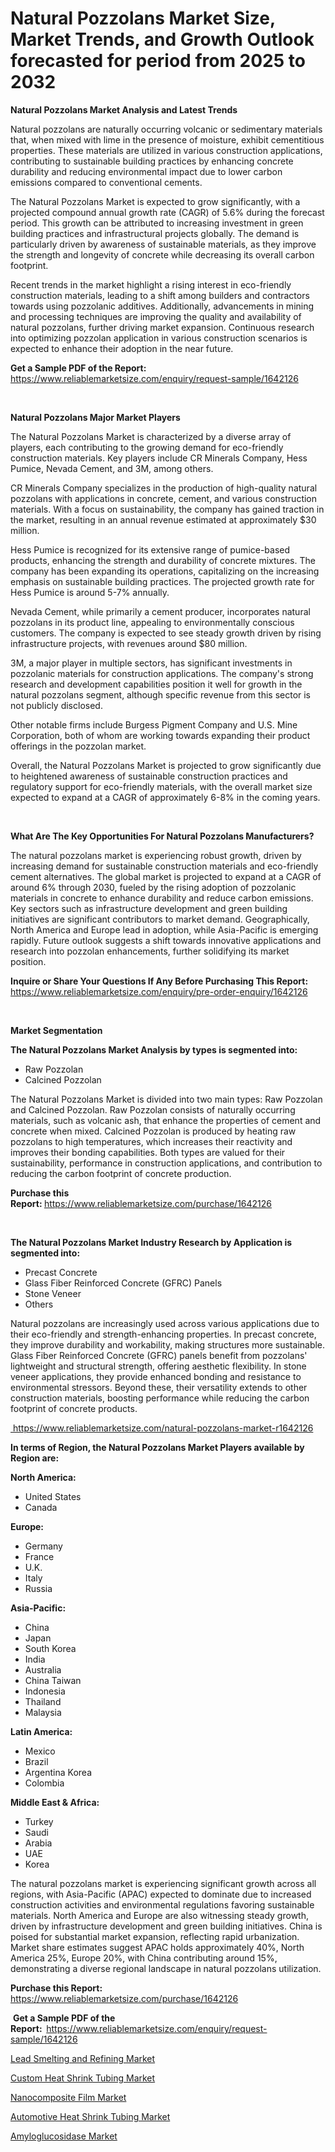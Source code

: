<p><h1>Natural Pozzolans Market Size, Market Trends, and Growth Outlook forecasted for period from 2025 to 2032</h1></p><p><strong>Natural Pozzolans Market Analysis and Latest Trends</strong></p>
<p><p>Natural pozzolans are naturally occurring volcanic or sedimentary materials that, when mixed with lime in the presence of moisture, exhibit cementitious properties. These materials are utilized in various construction applications, contributing to sustainable building practices by enhancing concrete durability and reducing environmental impact due to lower carbon emissions compared to conventional cements.</p><p>The Natural Pozzolans Market is expected to grow significantly, with a projected compound annual growth rate (CAGR) of 5.6% during the forecast period. This growth can be attributed to increasing investment in green building practices and infrastructural projects globally. The demand is particularly driven by awareness of sustainable materials, as they improve the strength and longevity of concrete while decreasing its overall carbon footprint.</p><p>Recent trends in the market highlight a rising interest in eco-friendly construction materials, leading to a shift among builders and contractors towards using pozzolanic additives. Additionally, advancements in mining and processing techniques are improving the quality and availability of natural pozzolans, further driving market expansion. Continuous research into optimizing pozzolan application in various construction scenarios is expected to enhance their adoption in the near future.</p></p>
<p><strong>Get a Sample PDF of the Report:&nbsp;</strong> <a href="https://www.reliablemarketsize.com/enquiry/request-sample/1642126?utm_campaign=1884&utm_medium=2&utm_source=Github&utm_content=ia&utm_term=30012025&utm_id=natural-pozzolans">https://www.reliablemarketsize.com/enquiry/request-sample/1642126</a></p>
<p>&nbsp;</p>
<p><strong>Natural Pozzolans Major Market Players</strong></p>
<p><p>The Natural Pozzolans Market is characterized by a diverse array of players, each contributing to the growing demand for eco-friendly construction materials. Key players include CR Minerals Company, Hess Pumice, Nevada Cement, and 3M, among others.</p><p>CR Minerals Company specializes in the production of high-quality natural pozzolans with applications in concrete, cement, and various construction materials. With a focus on sustainability, the company has gained traction in the market, resulting in an annual revenue estimated at approximately $30 million.</p><p>Hess Pumice is recognized for its extensive range of pumice-based products, enhancing the strength and durability of concrete mixtures. The company has been expanding its operations, capitalizing on the increasing emphasis on sustainable building practices. The projected growth rate for Hess Pumice is around 5-7% annually.</p><p>Nevada Cement, while primarily a cement producer, incorporates natural pozzolans in its product line, appealing to environmentally conscious customers. The company is expected to see steady growth driven by rising infrastructure projects, with revenues around $80 million.</p><p>3M, a major player in multiple sectors, has significant investments in pozzolanic materials for construction applications. The company's strong research and development capabilities position it well for growth in the natural pozzolans segment, although specific revenue from this sector is not publicly disclosed.</p><p>Other notable firms include Burgess Pigment Company and U.S. Mine Corporation, both of whom are working towards expanding their product offerings in the pozzolan market.</p><p>Overall, the Natural Pozzolans Market is projected to grow significantly due to heightened awareness of sustainable construction practices and regulatory support for eco-friendly materials, with the overall market size expected to expand at a CAGR of approximately 6-8% in the coming years.</p></p>
<p>&nbsp;</p>
<p><strong>What Are The Key Opportunities For Natural Pozzolans Manufacturers?</strong></p>
<p><p>The natural pozzolans market is experiencing robust growth, driven by increasing demand for sustainable construction materials and eco-friendly cement alternatives. The global market is projected to expand at a CAGR of around 6% through 2030, fueled by the rising adoption of pozzolanic materials in concrete to enhance durability and reduce carbon emissions. Key sectors such as infrastructure development and green building initiatives are significant contributors to market demand. Geographically, North America and Europe lead in adoption, while Asia-Pacific is emerging rapidly. Future outlook suggests a shift towards innovative applications and research into pozzolan enhancements, further solidifying its market position.</p></p>
<p><strong>Inquire or Share Your Questions If Any Before Purchasing This Report:</strong> <a href="https://www.reliablemarketsize.com/enquiry/pre-order-enquiry/1642126?utm_campaign=1884&utm_medium=2&utm_source=Github&utm_content=ia&utm_term=30012025&utm_id=natural-pozzolans">https://www.reliablemarketsize.com/enquiry/pre-order-enquiry/1642126</a></p>
<p>&nbsp;</p>
<p><strong>Market Segmentation</strong></p>
<p><strong>The Natural Pozzolans Market Analysis by types is segmented into:</strong></p>
<p><ul><li>Raw Pozzolan</li><li>Calcined Pozzolan</li></ul></p>
<p><p>The Natural Pozzolans Market is divided into two main types: Raw Pozzolan and Calcined Pozzolan. Raw Pozzolan consists of naturally occurring materials, such as volcanic ash, that enhance the properties of cement and concrete when mixed. Calcined Pozzolan is produced by heating raw pozzolans to high temperatures, which increases their reactivity and improves their bonding capabilities. Both types are valued for their sustainability, performance in construction applications, and contribution to reducing the carbon footprint of concrete production.</p></p>
<p><strong>Purchase this Report:&nbsp;</strong><a href="https://www.reliablemarketsize.com/purchase/1642126?utm_campaign=1884&utm_medium=2&utm_source=Github&utm_content=ia&utm_term=30012025&utm_id=natural-pozzolans">https://www.reliablemarketsize.com/purchase/1642126</a></p>
<p>&nbsp;</p>
<p><strong>The Natural Pozzolans Market Industry Research by Application is segmented into:</strong></p>
<p><ul><li>Precast Concrete</li><li>Glass Fiber Reinforced Concrete (GFRC) Panels</li><li>Stone Veneer</li><li>Others</li></ul></p>
<p><p>Natural pozzolans are increasingly used across various applications due to their eco-friendly and strength-enhancing properties. In precast concrete, they improve durability and workability, making structures more sustainable. Glass Fiber Reinforced Concrete (GFRC) panels benefit from pozzolans' lightweight and structural strength, offering aesthetic flexibility. In stone veneer applications, they provide enhanced bonding and resistance to environmental stressors. Beyond these, their versatility extends to other construction materials, boosting performance while reducing the carbon footprint of concrete products.</p></p>
<p><a href="https://www.reliablemarketsize.com/natural-pozzolans-market-r1642126?utm_campaign=1884&utm_medium=2&utm_source=Github&utm_content=ia&utm_term=30012025&utm_id=natural-pozzolans">&nbsp;https://www.reliablemarketsize.com/natural-pozzolans-market-r1642126</a></p>
<p><strong>In terms of Region, the Natural Pozzolans Market Players available by Region are:</strong></p>
<p>
    <p> <strong> North America: </strong>
        <ul>
            <li>United States</li>
            <li>Canada</li>
        </ul>
        </p> 
    <p> <strong> Europe: </strong>
        <ul>
            <li>Germany</li>
            <li>France</li>
            <li>U.K.</li>
            <li>Italy</li>
            <li>Russia</li>
        </ul>
        </p> 
    <p> <strong> Asia-Pacific: </strong>
        <ul>
            <li>China</li>
            <li>Japan</li>
            <li>South Korea</li>
            <li>India</li>
            <li>Australia</li>
            <li>China Taiwan</li>
            <li>Indonesia</li>
            <li>Thailand</li>
            <li>Malaysia</li>
        </ul>
        </p> 
    <p> <strong> Latin America: </strong>
        <ul>
            <li>Mexico</li>
            <li>Brazil</li>
            <li>Argentina Korea</li>
            <li>Colombia</li>
        </ul>
        </p> 
    <p> <strong> Middle East & Africa: </strong>
        <ul>
            <li>Turkey</li>
            <li>Saudi</li>
            <li>Arabia</li>
            <li>UAE</li>
            <li>Korea</li>
        </ul>
    </p>
    </p>
<p><p>The natural pozzolans market is experiencing significant growth across all regions, with Asia-Pacific (APAC) expected to dominate due to increased construction activities and environmental regulations favoring sustainable materials. North America and Europe are also witnessing steady growth, driven by infrastructure development and green building initiatives. China is poised for substantial market expansion, reflecting rapid urbanization. Market share estimates suggest APAC holds approximately 40%, North America 25%, Europe 20%, with China contributing around 15%, demonstrating a diverse regional landscape in natural pozzolans utilization.</p></p>
<p><strong>Purchase this Report: </strong><a href="https://www.reliablemarketsize.com/purchase/1642126?utm_campaign=1884&utm_medium=2&utm_source=Github&utm_content=ia&utm_term=30012025&utm_id=natural-pozzolans">https://www.reliablemarketsize.com/purchase/1642126</a></p>
<p>&nbsp;<strong>Get a Sample PDF of the Report:&nbsp;&nbsp;</strong><a href="https://www.reliablemarketsize.com/enquiry/request-sample/1642126?utm_campaign=1884&utm_medium=2&utm_source=Github&utm_content=ia&utm_term=30012025&utm_id=natural-pozzolans">https://www.reliablemarketsize.com/enquiry/request-sample/1642126</a></p>
<p><strong></strong></p>
<p><p><a href="https://github.com/tashipmhuiri/Market-Research-Report-List-1/blob/main/lead-smelting-and-refining-market.md?utm_campaign=1884&utm_medium=2&utm_source=Github&utm_content=ia&utm_term=30012025&utm_id=natural-pozzolans">Lead Smelting and Refining Market</a></p><p><a href="https://github.com/lynlynyusay/Market-Research-Report-List-1/blob/main/custom-heat-shrink-tubing-market.md?utm_campaign=1884&utm_medium=2&utm_source=Github&utm_content=ia&utm_term=30012025&utm_id=natural-pozzolans">Custom Heat Shrink Tubing Market</a></p><p><a href="https://github.com/balapopepi/Market-Research-Report-List-1/blob/main/nanocomposite-film-market.md?utm_campaign=1884&utm_medium=2&utm_source=Github&utm_content=ia&utm_term=30012025&utm_id=natural-pozzolans">Nanocomposite Film Market</a></p><p><a href="https://github.com/namvartiffer/Market-Research-Report-List-1/blob/main/automotive-heat-shrink-tubing-market.md?utm_campaign=1884&utm_medium=2&utm_source=Github&utm_content=ia&utm_term=30012025&utm_id=natural-pozzolans">Automotive Heat Shrink Tubing Market</a></p><p><a href="https://github.com/irfadac/Market-Research-Report-List-5/blob/main/amyloglucosidase-market.md?utm_campaign=1884&utm_medium=2&utm_source=Github&utm_content=ia&utm_term=30012025&utm_id=natural-pozzolans">Amyloglucosidase Market</a></p></p>